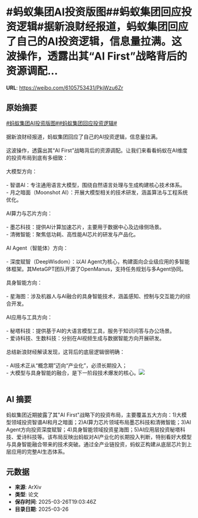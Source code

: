 # #蚂蚁集团AI投资版图##蚂蚁集团回应投资逻辑#据新浪财经报道，蚂蚁集团回应了自己的AI投资逻辑，信息量拉满。这波操作，透露出其“AI First”战略背后的资源调配...

**URL**: https://weibo.com/6105753431/PkjWzu6Zr

## 原始摘要

<a href="https://m.weibo.cn/search?containerid=231522type%3D1%26t%3D10%26q%3D%23%E8%9A%82%E8%9A%81%E9%9B%86%E5%9B%A2AI%E6%8A%95%E8%B5%84%E7%89%88%E5%9B%BE%23&amp;extparam=%23%E8%9A%82%E8%9A%81%E9%9B%86%E5%9B%A2AI%E6%8A%95%E8%B5%84%E7%89%88%E5%9B%BE%23" data-hide=""><span class="surl-text">#蚂蚁集团AI投资版图#</span></a><a href="https://m.weibo.cn/search?containerid=231522type%3D1%26t%3D10%26q%3D%23%E8%9A%82%E8%9A%81%E9%9B%86%E5%9B%A2%E5%9B%9E%E5%BA%94%E6%8A%95%E8%B5%84%E9%80%BB%E8%BE%91%23&amp;extparam=%23%E8%9A%82%E8%9A%81%E9%9B%86%E5%9B%A2%E5%9B%9E%E5%BA%94%E6%8A%95%E8%B5%84%E9%80%BB%E8%BE%91%23" data-hide=""><span class="surl-text">#蚂蚁集团回应投资逻辑#</span></a><br><br>据新浪财经报道，蚂蚁集团回应了自己的AI投资逻辑，信息量拉满。<br><br>这波操作，透露出其“AI First”战略背后的资源调配。让我们来看看蚂蚁在AI维度的投资布局到底有多细致：<br><br>大模型方向：<br><br>- 智谱AI：专注通用语言大模型，围绕自然语言处理与生成构建核心技术体系。<br>- 月之暗面（Moonshot AI）：开展大模型相关的技术研发，涵盖算法与工程系统优化。<br><br>AI算力与芯片方向：<br><br>- 墨芯科技：提供AI计算加速芯片，主要用于数据中心及边缘侧场景。<br>- 清微智能：聚焦低功耗、高性能AI芯片的研发与产品化。<br><br>AI Agent（智能体）方向：<br><br>- 深度赋智（DeepWisdom）：以AI Agent为核心，构建面向企业级应用的多智能体框架。其MetaGPT团队开源了OpenManus，支持任务规划与多Agent协同。   <br><br>具身智能方向：<br><br>- 星海图：涉及机器人与AI融合的具身智能技术，涵盖感知、控制与交互能力的综合开发。<br><br>AI应用与工具方向：<br><br>- 秘塔科技：提供基于AI的大语言模型工具，服务于知识问答与办公场景。<br>- 爱诗科技、生数科技：分别在AI视频生成与数据智能方向开展研发。<br><br>总结新浪财经解读发现，这背后的底层逻辑很明确：<br><br>- AI技术正从“概念期”迈向“产业化”，必须长期投入；<br>- 大模型与具身智能的融合，是下一阶段技术爆发的核心。<img style="" src="https://tvax4.sinaimg.cn/large/006Fd7o3gy1hzuae1kczrj30fa086gql.jpg" referrerpolicy="no-referrer"><br><br>

## AI 摘要

蚂蚁集团近期披露了其"AI First"战略下的投资布局，主要覆盖五大方向：1)大模型领域投资智谱AI和月之暗面；2)AI算力芯片领域布局墨芯科技和清微智能；3)AI Agent方向投资深度赋智；4)具身智能领域投资星海图；5)AI应用层投资秘塔科技、爱诗科技等。该布局反映出蚂蚁对AI产业化的长期投入判断，特别看好大模型与具身智能融合带来的技术突破。通过全产业链投资，蚂蚁正构建从底层芯片到上层应用的完整AI生态体系。

## 元数据

- **来源**: ArXiv
- **类型**: 论文
- **保存时间**: 2025-03-26T19:03:46Z
- **目录日期**: 2025-03-26
